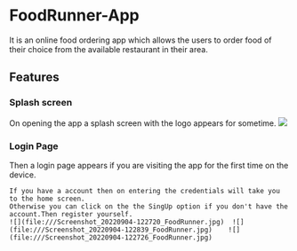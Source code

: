 # FoodRunner-App

It is an online food ordering app which allows the users to order food 
of their choice from the available restaurant in their area.

## Features 

### Splash screen
On opening the app a splash screen with the logo appears for sometime.
![](file:///Screenshot_20220904-122544_FoodRunner.jpg)

### Login Page
  Then a login page appears if you are visiting the app for the first time on the device.

    If you have a account then on entering the credentials will take you to the home screen.
    Otherwise you can click on the the SingUp option if you don't have the account.Then register yourself.
    ![](file:///Screenshot_20220904-122720_FoodRunner.jpg)  ![](file:///Screenshot_20220904-122839_FoodRunner.jpg)    ![](file:///Screenshot_20220904-122726_FoodRunner.jpg)
    
    
  
